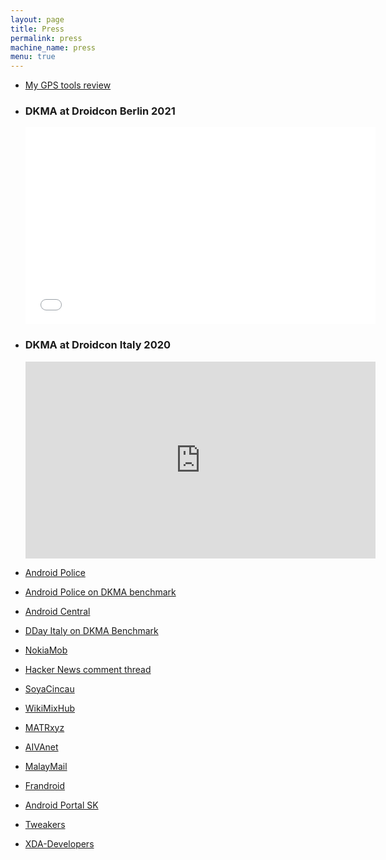 ```yaml
---
layout: page
title: Press
permalink: press
machine_name: press
menu: true
---
```


* [My GPS tools review](https://mygpstools.com/dontkillmyapp-review)

* ### DKMA at Droidcon Berlin 2021
    <iframe style="border-width: 0px;" width="560" height="315" src="//player.vimeo.com/video/642393010?autopause=0&amp;autoplay=0&amp;color=00adef&amp;portrait=0&amp;byline=0&amp;title=0" webkitallowfullscreen="" mozallowfullscreen="" allowfullscreen="" data-vimeo-tracked="true" data-ready="true"></iframe>

* ### DKMA at Droidcon Italy 2020
    <iframe width="560" height="315" src="https://www.youtube.com/embed/pRrGzH1YZ8s" title="YouTube video player" frameborder="0" allow="accelerometer; autoplay; clipboard-write; encrypted-media; gyroscope; picture-in-picture" allowfullscreen></iframe>

* [Android Police](https://www.androidpolice.com/2019/01/13/dontkillmyapp-com-shames-oems-that-needlessly-kill-useful-background-processes-to-save-battery-life/)
* [Android Police on DKMA benchmark](https://www.androidpolice.com/2020/06/24/dontkillmyapp-is-a-new-benchmark-for-how-aggressively-your-phone-kills-background-apps/)
* [Android Central](https://www.androidcentral.com/phone-makers-are-misusing-androids-memory-management-and-google-isnt-doing-anything)
* [DDay Italy on DKMA Benchmark](https://dday.it/redazione/36019/smartphone-android-pronti-a-tutto-per-risparmiare-batteria-ne-abbiamo-misurati-11-i-migliori-e-i-peggiori)
* [NokiaMob](https://nokiamob.net/2019/01/06/nokia-android-phones-might-have-too-aggressive-background-tasks-manager/)
* [Hacker News comment thread](https://news.ycombinator.com/item?id=18901006)
* [SoyaCincau](https://www.soyacincau.com/2019/01/14/dont-kill-my-apps-battery-saver/)
* [WikiMixHub](https://www.wikimixhub.com/dontkillmyapp-com-shames-oems-that-needlessly-kill-useful-background-processes-to-save-battery-life/)
* [MATRxyz](http://matr.xyz/les-fabricants-de-telephones-jouent-avec-la-gestion-de-la-memoire-dandroid-et-google-ne-fait-rien-a-ce-sujet/)
* [AIVAnet](https://www.aivanet.com/2019/01/phone-makers-need-to-stop-abusing-androids-memory-management/)
* [MalayMail](https://www.malaymail.com/s/1712481/does-your-smartphone-kill-important-apps-here-are-the-top-offenders-and-how)
* [Frandroid](https://www.frandroid.com/android/560912_nokia-oneplus-huawei-et-xiaomi-epingles-pour-tuer-trop-facilement-vos-applications)
* [Android Portal SK](https://androidportal.zoznam.sk/2019/01/programatori-nestastni-vyrobcovia-prehanaju-setrenim/)
* [Tweakers](https://tweakers.net/nieuws/147914/app-ontwikkelaars-stellen-ranglijst-agressiefste-appkillers-op.html)
* [XDA-Developers](https://www.xda-developers.com/phone-software-killing-apps-background/)
